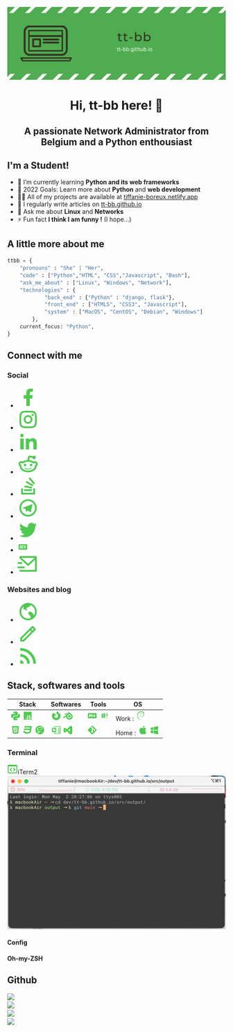 <p align="center"><img src="https://raw.githubusercontent.com/tt-bb/tt-bb/main/assets/banner.png" /></p>

<h1 align="center">Hi, tt-bb here! 👋</h1>
<h2 align="center">A passionate Network Administrator from Belgium and a Python enthousiast</h2>

<!-- <img src="https://komarev.com/ghpvc/?username=tt-bb&label=Profile%20views&color=4caf4f&style=flat" alt="tt-bb" /> -->


## I'm a Student!

- 🌱 I’m currently learning **Python and its web frameworks**
- 🥅 2022 Goals: Learn more about **Python** and **web development**
- 👨‍💻 All of my projects are available at [tiffanie-boreux.netlify.app](https://tiffanie-boreux.netlify.app)
- 📝 I regularly write articles on [tt-bb.github.io](https://tt-bb.github.io)
- 💬 Ask me about **Linux** and **Networks**
- ⚡ Fun fact **I think I am funny !** (I hope...)

## A little more about me

```python
ttbb = {
    "pronouns" : "She" | "Her",
    "code" : ["Python","HTML", "CSS","Javascript", "Bash"],
    "ask_me_about" : ["Linux", "Windows", "Network"],
    "technologies" : {
            "back_end" : {"Python" : "django, flask"},
            "front_end" : ["HTML5", "CSS3", "Javascript"],
            "system" : ["MacOS", "CentOS", "Debian", "Windows"]
        },
    current_focus: "Python",
}
```

## Connect with me

### Social

- <a href="https://fb.com/tiffanie.boreux"><img src="https://raw.githubusercontent.com/tt-bb/tt-bb/961ac66dbd7533c27015513427efd86d0c8ba58a/assets/facebook-fill.svg"></a>
- <a href="https://instagram.com/koala.kiwiwi"><img src="https://raw.githubusercontent.com/tt-bb/tt-bb/961ac66dbd7533c27015513427efd86d0c8ba58a/assets/instagram-line.svg"></a>
- <a href="https://linkedin.com/in/tiffanie-boreux-828439176"><img src="https://raw.githubusercontent.com/tt-bb/tt-bb/961ac66dbd7533c27015513427efd86d0c8ba58a/assets/linkedin-fill.svg"></a>
- <a href="https://www.reddit.com/user/tt-bb_"><img src="https://raw.githubusercontent.com/tt-bb/tt-bb/961ac66dbd7533c27015513427efd86d0c8ba58a/assets/reddit-line.svg"></a>
- <a href="https://stackoverflow.com/users/19015182/ttbb"><img src="https://raw.githubusercontent.com/tt-bb/tt-bb/961ac66dbd7533c27015513427efd86d0c8ba58a/assets/stack-overflow-line.svg"></a>
- <a href="https://t.me/koala_kiwi"><img src="https://raw.githubusercontent.com/tt-bb/tt-bb/961ac66dbd7533c27015513427efd86d0c8ba58a/assets/telegram-line.svg"></a>
- <a href="https://twitter.com/pop_grr"><img src="https://raw.githubusercontent.com/tt-bb/tt-bb/961ac66dbd7533c27015513427efd86d0c8ba58a/assets/twitter-fill.svg"></a>
- <a href="https://dev.to/ttbb"><img src="https://raw.githubusercontent.com/tt-bb/tt-bb/main/assets/dev-to.png"></a>
- <a href="mailto:ttbb_@outlook.com"><img src="https://raw.githubusercontent.com/tt-bb/tt-bb/6ef0c02a6dc318e01364c0c45de5883e4e878a13/assets/mail-send-line.svg"></a>

### Websites and blog
    
- <a href="https://tiffanie-boreux.netlify.app/"><img src="https://raw.githubusercontent.com/tt-bb/tt-bb/e41d8de91acb5bdef4c679645c6868e49f36e7e5/assets/earth-line.svg"></a>
- <a href="https://tt-bb.github.io"><img src="https://raw.githubusercontent.com/tt-bb/tt-bb/e41d8de91acb5bdef4c679645c6868e49f36e7e5/assets/pencil-line.svg"></a>
- <a href="https://tt-bb.github.io/feeds/all.atom.xml"><img src="https://raw.githubusercontent.com/tt-bb/tt-bb/e41d8de91acb5bdef4c679645c6868e49f36e7e5/assets/rss-fill.svg"></a>

## Stack, softwares and tools

| **Stack** | **Softwares** | **Tools** | **OS** |
|-----------|---------------|-----------|--------|
| <img src="https://raw.githubusercontent.com/tt-bb/tt-bb/main/assets/language-python.png"> <img src="https://raw.githubusercontent.com/tt-bb/tt-bb/main/assets/language-javascript.png"> | <img src="https://raw.githubusercontent.com/tt-bb/tt-bb/main/assets/firefox.png"> <img src="https://raw.githubusercontent.com/tt-bb/tt-bb/main/assets/blender-software.png"> | <img src="https://raw.githubusercontent.com/tt-bb/tt-bb/main/assets/language-markdown.png"> <img src="https://raw.githubusercontent.com/tt-bb/tt-bb/main/assets/bash.png"> | Work : <img src="https://raw.githubusercontent.com/tt-bb/tt-bb/main/assets/debian.png"> |
| <img src="https://raw.githubusercontent.com/tt-bb/tt-bb/main/assets/language-html5.png"> <img src="https://raw.githubusercontent.com/tt-bb/tt-bb/main/assets/language-css3.png"> <img src="https://raw.githubusercontent.com/tt-bb/tt-bb/main/assets/sass.png">| <img src="https://raw.githubusercontent.com/tt-bb/tt-bb/main/assets/microsoft-onenote.png"> <img src="https://raw.githubusercontent.com/tt-bb/tt-bb/main/assets/microsoft-visual-studio.png"> | <img src="https://raw.githubusercontent.com/tt-bb/tt-bb/main/assets/git.png"> | Home : <img src="https://raw.githubusercontent.com/tt-bb/tt-bb/main/assets/apple.png"> <img src="https://raw.githubusercontent.com/tt-bb/tt-bb/main/assets/microsoft-windows.png"> |

### Terminal

<a><img src="https://raw.githubusercontent.com/tt-bb/tt-bb/main/assets/application-brackets-outline.png">iTerm2</a>
<br />
<img src="https://raw.githubusercontent.com/tt-bb/tt-bb/main/assets/terminal.png">

#### Config

#### Oh-my-ZSH

## Github

<img src="https://activity-graph.herokuapp.com/graph?username=tt-bb&theme=minimal">
<br />
<img src="https://github-profile-summary-cards.vercel.app/api/cards/profile-details?username=tt-bb&theme=vue">
<br />
<img src="https://github-readme-stats.vercel.app/api?username=tt-bb">
<br />
<img src="https://github-readme-stats.vercel.app/api/top-langs/?username=tt-bb">
